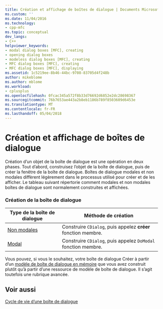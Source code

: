 ```yaml
---
title: Création et affichage de boîtes de dialogue | Documents Microsoft
ms.custom: ''
ms.date: 11/04/2016
ms.technology:
- cpp-mfc
ms.topic: conceptual
dev_langs:
- C++
helpviewer_keywords:
- modal dialog boxes [MFC], creating
- opening dialog boxes
- modeless dialog boxes [MFC], creating
- MFC dialog boxes [MFC], creating
- MFC dialog boxes [MFC], displaying
ms.assetid: 1c5219ee-8b46-44bc-9708-83705d4f248b
author: mikeblome
ms.author: mblome
ms.workload:
- cplusplus
ms.openlocfilehash: 0fcac345a572f8b33d76692d6852e2dc28698367
ms.sourcegitcommit: 76b7653ae443a2b8eb1186b789f8503609d6453e
ms.translationtype: MT
ms.contentlocale: fr-FR
ms.lasthandoff: 05/04/2018
---
```

# <a name="creating-and-displaying-dialog-boxes"></a>Création et affichage de boîtes de dialogue
Création d’un objet de la boîte de dialogue est une opération en deux phases. Tout d’abord, construisez l’objet de la boîte de dialogue, puis de créer la fenêtre de la boîte de dialogue. Boîtes de dialogue modales et non modales diffèrent légèrement dans le processus utilisé pour créer et de les afficher. Le tableau suivant répertorie comment modales et non modales boîtes de dialogue sont normalement construites et affichées.  
  
### <a name="dialog-creation"></a>Création de la boîte de dialogue  
  
|Type de la boîte de dialogue|Méthode de création|  
|-----------------|----------------------|  
|[Non modales](../mfc/creating-modeless-dialog-boxes.md)|Construire `CDialog`, puis appelez **créer** fonction membre.|  
|[Modal](../mfc/creating-modal-dialog-boxes.md)|Construire `CDialog`, puis appelez `DoModal` fonction membre.|  
  
 Vous pouvez, si vous le souhaitez, votre boîte de dialogue Créer à partir d’un [modèle de boîte de dialogue en mémoire](../mfc/using-a-dialog-template-in-memory.md) que vous avez construit plutôt qu’à partir d’une ressource de modèle de boîte de dialogue. Il s’agit toutefois une rubrique avancée.  
  
## <a name="see-also"></a>Voir aussi  
 [Cycle de vie d’une boîte de dialogue](../mfc/life-cycle-of-a-dialog-box.md)

